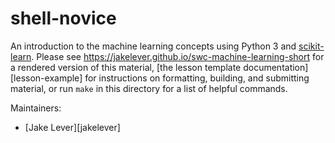 shell-novice
============

An introduction to the machine learning concepts using Python 3 and [scikit-learn](https://scikit-learn.org).
Please see <https://jakelever.github.io/swc-machine-learning-short> for a rendered version of this material,
[the lesson template documentation][lesson-example]
for instructions on formatting, building, and submitting material,
or run `make` in this directory for a list of helpful commands.

Maintainers:

* [Jake Lever][jakelever]

